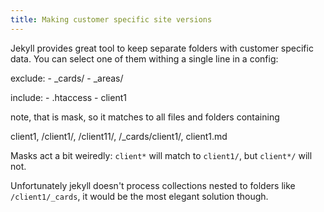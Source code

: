 ```yaml
---
title: Making customer specific site versions
---
```


Jekyll provides great tool to keep separate folders with customer specific data. You can select one of them withing a single line in a config:

  exclude:
    - _cards/
    - _areas/
  
  include:
    - .htaccess
    - client1 

note, that is mask, so it matches to all files and folders containing

  client1,
  /client1/,
  /client11/,
  /_cards/client1/,
  client1.md

Masks act a bit weiredly: `client*` will match to `client1/`, but `client*/` will not.


Unfortunately jekyll doesn't process collections nested to folders like `/client1/_cards`, it would be the most elegant solution though.

